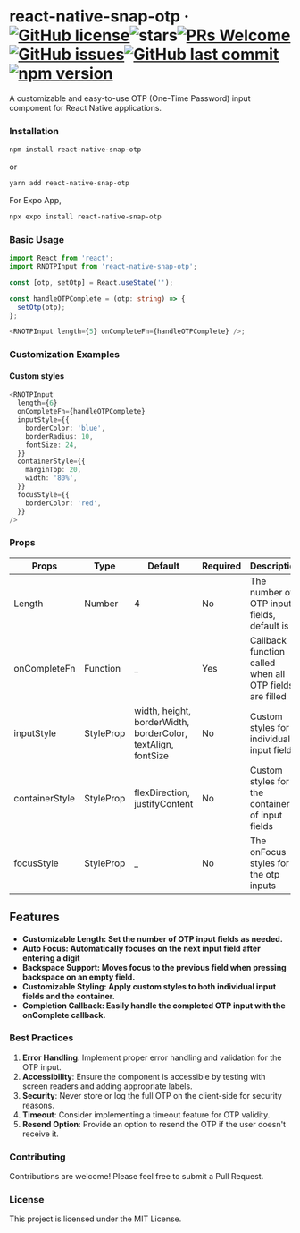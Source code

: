# react-native-snap-otp &middot; [![GitHub license](https://img.shields.io/badge/license-MIT-blue.svg)](https://github.com/John-pels/reactnative-otp-input/blob/main/LICENSE)<img src="https://img.shields.io/github/stars/John-pels/reactnative-otp-input" alt="stars">[![PRs Welcome](https://img.shields.io/badge/PRs-welcome-brightgreen.svg)](https://legacy.reactjs.org/docs/how-to-contribute.html#your-first-pull-request)[![GitHub issues](https://img.shields.io/github/issues/John-pels/reactnative-otp-input.svg)](https://github.com/John-pels/reactnative-otp-input/issues)[![GitHub last commit](https://img.shields.io/github/last-commit/John-pels/reactnative-otp-input.svg)](https://github.com/John-pels/reactnative-otp-input/commits/main)[![npm version](https://badge.fury.io/js/react-native-snap-otp.svg)](https://npmjs.com/package/react-native-snap-otp)

A customizable and easy-to-use OTP (One-Time Password) input component for React Native applications.

### Installation

```bash
npm install react-native-snap-otp
```

or

```bash
yarn add react-native-snap-otp
```

For Expo App,

```bash
npx expo install react-native-snap-otp
```

### Basic Usage

```typescript
import React from 'react';
import RNOTPInput from 'react-native-snap-otp';

const [otp, setOtp] = React.useState('');

const handleOTPComplete = (otp: string) => {
  setOtp(otp);
};

<RNOTPInput length={5} onCompleteFn={handleOTPComplete} />;
```

### Customization Examples

#### Custom styles

```typescript
<RNOTPInput
  length={6}
  onCompleteFn={handleOTPComplete}
  inputStyle={{
    borderColor: 'blue',
    borderRadius: 10,
    fontSize: 24,
  }}
  containerStyle={{
    marginTop: 20,
    width: '80%',
  }}
  focusStyle={{
    borderColor: 'red',
  }}
/>
```

### Props

| Props          | Type                 | Default                                                      | Required | Description                                             |
| -------------- | -------------------- | ------------------------------------------------------------ | -------- | ------------------------------------------------------- |
| Length         | Number               | 4                                                            | No       | The number of OTP input fields, default is 4            |
| onCompleteFn   | Function             | \_                                                           | Yes      | Callback function called when all OTP fields are filled |
| inputStyle     | StyleProp<TextStyle> | width, height, borderWidth, borderColor, textAlign, fontSize | No       | Custom styles for individual input fields               |
| containerStyle | StyleProp            | flexDirection, justifyContent                                | No       | Custom styles for the container of input fields         |
| focusStyle     | StyleProp            | \_                                                           | No       | The onFocus styles for the otp inputs                   |

## Features

- **Customizable Length: Set the number of OTP input fields as needed.**
- **Auto Focus: Automatically focuses on the next input field after entering a digit**
- **Backspace Support: Moves focus to the previous field when pressing backspace on an empty field.**
- **Customizable Styling: Apply custom styles to both individual input fields and the container.**
- **Completion Callback: Easily handle the completed OTP input with the onComplete callback.**

### Best Practices

1. **Error Handling**: Implement proper error handling and validation for the OTP input.
2. **Accessibility**: Ensure the component is accessible by testing with screen readers and adding appropriate labels.
3. **Security**: Never store or log the full OTP on the client-side for security reasons.
4. **Timeout**: Consider implementing a timeout feature for OTP validity.
5. **Resend Option**: Provide an option to resend the OTP if the user doesn't receive it.

### Contributing

Contributions are welcome! Please feel free to submit a Pull Request.

### License

This project is licensed under the MIT License.
